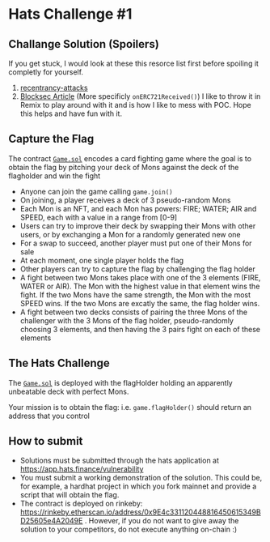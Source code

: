 # Hats Challenge #1

## Challange Solution (Spoilers)
If you get stuck, I would look at these this resorce list first before spoiling it completly for yourself. 
1. [recentrancy-attacks](https://github.com/pcaversaccio/reentrancy-attacks)
2. [Blocksec Article](https://blocksecteam.medium.com/when-safemint-becomes-unsafe-lessons-from-the-hypebears-security-incident-2965209bda2a) (More specificly `onERC721Received()`)
I like to throw it in Remix to play around with it and is how I like to mess with POC. Hope this helps and have fun with it.

## Capture the Flag

The contract [`Game.sol`](./contracts/Game.sol) encodes a card fighting game where the goal is to obtain the flag by pitching your deck of Mons against the deck of the flagholder and win the fight

- Anyone can join the game calling `game.join()`
- On joining, a player receives a deck of 3 pseudo-random Mons
- Each Mon is an NFT, and each Mon has powers: FIRE; WATER; AIR and SPEED, each with a value in a range from [0-9]
- Users can try to improve their deck by swapping their Mons with other users, or by exchanging a Mon for a randomly generated new one
- For a swap to succeed, another player must put one of their Mons for sale
- At each moment, one single player holds the flag
- Other players can try to capture the flag by challenging the flag holder
- A fight between two Mons takes place with one of the 3 elements (FIRE, WATER or AIR). The Mon with the highest value in that element wins the fight. If the two Mons have the same strength, the Mon with the most SPEED wins. If the two Mons are excatly the same, the flag holder wins.
- A fight between two decks consists of pairing the three Mons of the challenger with the 3 Mons of the flag holder, pseudo-randomly choosing 3 elements, and then having the 3 pairs fight on each of these elements

## The Hats Challenge

The [`Game.sol`](./contracts/Game.sol) is deployed with the flagHolder holding an apparently unbeatable deck with perfect Mons.

Your mission is to obtain the flag: i.e. `game.flagHolder()` should return an address that you control

## How to submit

- Solutions must be submitted through the hats application at https://app.hats.finance/vulnerability
- You must submit a working demonstration of the solution. This could be, for example, a hardhat project in which you fork mainnet and provide a script that will obtain the flag.
- The contract is deployed on rinkeby: https://rinkeby.etherscan.io/address/0x9E4c331120448816450615349BD25605e4A2049E . However, if you do not want to give away the solution to your competitors, do not execute anything on-chain :)

